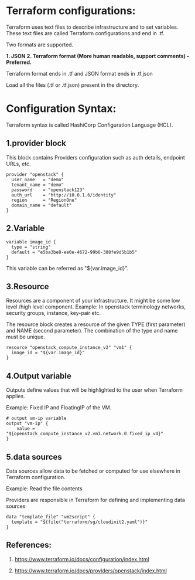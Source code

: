 Terraform configurations:
============================
Terraform uses text files to describe infrastructure and to set variables. These text files are called Terraform configurations and end in .tf.

Two formats are supported.

**1. JSON**
**2. Terraform format (More human readable, support comments) - Preferred.**

Terraform format ends in .tf and JSON format ends in .tf.json

Load all the files (.tf or .tf.json) present in the directory.


Configuration Syntax:
============================

Terraform syntax is called HashiCorp Configuration Language (HCL).

1.provider block
---------------------

This block contains Providers  configuration such as auth details, endpoint URLs, etc. 


```
provider "openstack" {
  user_name   = "demo"
  tenant_name = "demo"
  password    = "openstack123"
  auth_url    = "http://10.0.1.6/identity"
  region      = "RegionOne"
  domain_name = "default"
}

```

2.Variable
---------------------

```
variable image_id {
  type = "string"
  default = "e5ba3be8-ee0e-4672-99b6-388fe9d5b1b5"
}
```

This variable can be referred as "${var.image_id}".



3.Resource
---------------------

Resources are a component of your infrastructure. It might be some low level /high level component. Example: In openstack terminology networks, security groups, instance, key-pair etc.

The resource block creates a resource of the given TYPE (first parameter) and NAME (second parameter). The combination of the type and name must be unique.

```
resource "openstack_compute_instance_v2" "vm1" {
  image_id = "${var.image_id}"
}

```

4.Output variable
---------------------

Outputs define values that will be highlighted to the user when Terraform applies. 

Example: Fixed IP and FloatingIP of the VM.


```
# output vm-ip variable 
output "vm-ip" {
	value = "${openstack_compute_instance_v2.vm1.network.0.fixed_ip_v4}"
}
```

5.data sources
---------------------

Data sources allow data to be fetched or computed for use elsewhere in Terraform configuration.

Example:  Read the file contents 

Providers are responsible in Terraform for defining and implementing data sources

```
data "template_file" "vm2script" {
  template = "${file("terraform/sg/cloudinit2.yaml")}"
}

```


References:
---------------

1. https://www.terraform.io/docs/configuration/index.html

2. https://www.terraform.io/docs/providers/openstack/index.html
